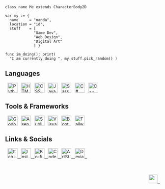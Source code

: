 
```gdscript
class_name Me extends CharacterBody2D

var my := {
  name     = "nanda",
  location = "id",
  stuff    = [
             "Game Dev",
             "Web Design",
             "Digital Art"
             ] }

func im_doing(): print(
  "I am currently doing ", my.stuff.pick_random() )

```

## Languages

&nbsp;
<img height="32" width="32" src="https://cdn.simpleicons.org/python/FCE217" alt="Python"/> &nbsp;
<img height="32" width="32" src="https://cdn.simpleicons.org/html5/F6C917" alt="HTML"/> &nbsp;
<img height="32" width="32" src="https://cdn.simpleicons.org/css3/F0B018" alt="CSS"/> &nbsp;
<img height="32" width="32" src="https://cdn.simpleicons.org/javascript/EA9819" alt="JavaScript"/> &nbsp;
<img height="32" width="32" src="https://cdn.simpleicons.org/sass/E47F1A" alt="Sass"/> &nbsp;
<img height="32" width="32" src="https://cdn.simpleicons.org/csharp/DE661B" alt="C#"/> &nbsp;
<img height="32" width="32" src="https://cdn.simpleicons.org/cplusplus/D94E1C" alt="C++"/> &nbsp;
</br>

## Tools & Frameworks

&nbsp;
<img height="32" width="32" src="https://cdn.simpleicons.org/godotengine/3BE6F9" alt="Godot Engine"/> &nbsp;
<img height="32" width="32" src="https://cdn.simpleicons.org/aseprite/37CAF4" alt="Aseprite"/> &nbsp;
<img height="32" width="32" src="https://cdn.simpleicons.org/sublimetext/34AEF0" alt="Sublime Text"/> &nbsp;
<img height="32" width="32" src="https://cdn.simpleicons.org/visualstudiocode/3092EB" alt="Visual Studio Code"/> &nbsp;
<img height="32" width="32" src="https://cdn.simpleicons.org/bootstrap/2D76E7" alt="Bootstrap"/> &nbsp;
<img height="32" width="32" src="https://cdn.simpleicons.org/tailwindcss/2A5BE3" alt="Tailwind CSS"/> &nbsp;
</br>

## Links & Socials

<div>
&nbsp;
<a href="https://nnda.itch.io"><img height="32" width="32" src="https://cdn.simpleicons.org/itchdotio/FC3A78" alt="Itch.io"/> &nbsp; </a>
<a href="https://www.instagram.com/nnda.afrd"><img height="32" width="32" src="https://cdn.simpleicons.org/instagram/EA3B91" alt="Instagram"/> &nbsp; </a>
<a href="https://ko-fi.com/nnda_"><img height="32" width="32" src="https://cdn.simpleicons.org/kofi/D83CAA" alt="Ko-fi"/> &nbsp; </a>
<a href="https://codepen.io/nnda"><img height="32" width="32" src="https://cdn.simpleicons.org/codepen/C73DC4" alt="CodePen"/> &nbsp; </a>
<a href="https://www.artstation.com/nnda"><img height="32" width="32" src="https://cdn.simpleicons.org/artstation/B53EDD" alt="ArtStation"/> &nbsp; </a>
<a href="https://www.artstation.com/nnda"><img height="32" width="32" src="https://cdn.simpleicons.org/deviantart/A43FF7" alt="DeviantArt"/> &nbsp; </a>
</div>
</br>

</br>
</br>

<div align="right">
<a href="https://github.com/nndda"><img height="28" src="https://img.shields.io/badge/Discord-nndd%230099-3841a1?style=flat-square&logo=discord&logoColor=white&labelColor=5865F2"/> &nbsp; </a>
</div>

